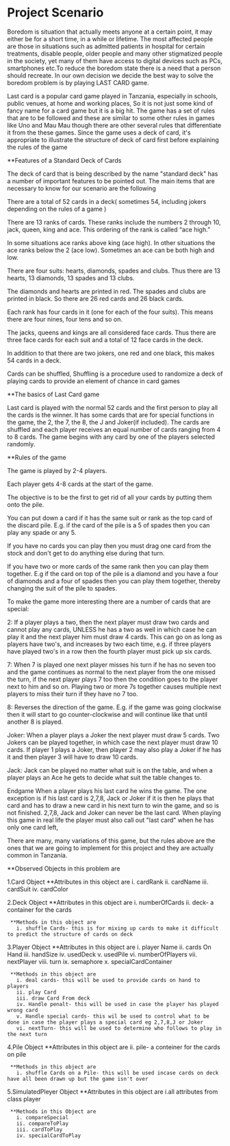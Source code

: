 # Project Scenario
Boredom is situation that actually meets anyone at a certain point, it may either be for a short time, in a while or lifetime. The most affected people are those in situations such as admitted patients in hospital for certain treatments, disable people, older people and many other stigmatized people in the society, yet many of them have access to digital devices such as PCs, smartphones etc.To reduce the boredom state there is a need that a person should recreate.
In our own decision we decide the best way to solve the boredom problem is by playing LAST CARD game.

Last card is a popular card game played in Tanzania, especially in schools, public venues, at home and working places, So it is not just some kind of fancy name for a card game but it is a big hit. The game has a set of rules that are to be followed and these are similar to some other rules in games like Uno and Mau Mau though there are other several rules that differentiate it from the these games. Since the game uses a deck of card, it's appropriate to illustrate the structure of deck of card first before explaining the rules of the game

**Features of a Standard Deck of Cards

The deck of card that is being described by the name "standard deck" has a number of important features to be pointed out. The main items that are necessary to know for our scenario are the following

There are a total of 52 cards in a deck( sometimes 54, including jokers depending on the rules of a game )

There are 13 ranks of cards. These ranks include the numbers 2 through 10, jack, queen, king and ace. This ordering of the rank is called “ace high.”

In some situations ace ranks above king (ace high). In other situations the ace ranks below the 2 (ace low). Sometimes an ace can be both high and low.

There are four suits: hearts, diamonds, spades and clubs. Thus there are 13 hearts, 13 diamonds, 13 spades and 13 clubs.

The diamonds and hearts are printed in red. The spades and clubs are printed in black. So there are 26 red cards and 26 black cards.

Each rank has four cards in it (one for each of the four suits). This means there are four nines, four tens and so on.

The jacks, queens and kings are all considered face cards. Thus there are three face cards for each suit and a total of 12 face cards in the deck.

In addition to that there are two jokers, one red and one black, this makes 54 cards in a deck.

Cards can be shuffled, Shuffling is a procedure used to randomize a deck of playing cards to provide an element of chance in card games

**The basics of Last Card game

Last card is played with the normal 52 cards and the first person to play all the cards is the winner. It has some cards that are for special functions in the game, the 2, the 7, the 8, the J and Joker(if included). The cards are shuffled and each player receives an equal number of cards ranging from 4 to 8 cards. The game begins with any card by one of the players selected randomly.

**Rules of the game

The game is played by 2-4 players.

Each player gets 4-8 cards at the start of the game.

The objective is to be the first to get rid of all your cards by putting them onto the pile.

You can put down a card if it has the same suit or rank as the top card of the discard pile. E.g. if the card of the pile is a 5 of spades then you can play any spade or any 5.

If you have no cards you can play then you must drag one card from the stock and don't get to do anything else during that turn.

If you have two or more cards of the same rank then you can play them together. E.g if the card on top of the pile is a diamond and you have a four of diamonds and a four of spades then you can play them together, thereby changing the suit of the pile to spades.

To make the game more interesting there are a number of cards that are special:

2: If a player plays a two, then the next player must draw two cards and cannot play any cards, UNLESS he has a two as well in which case he can play it and the next player him must draw 4 cards. This can go on as long as players have two's, and increases by two each time, e.g. if three players have played two's in a row then the fourth player must pick up six cards.

7: When 7 is played one next player misses his turn if he has no seven too and the game continues as normal to the next player from the one missed the turn, if the next player plays 7 too then the condition goes to the player next to him and so on. Playing two or more 7s together causes multiple next players to miss their turn if they have no 7 too.

8: Reverses the direction of the game. E.g. if the game was going clockwise then it will start to go counter-clockwise and will continue like that until another 8 is played.

Joker: When a player plays a Joker the next player must draw 5 cards. Two Jokers can be played together, in which case the next player must draw 10 cards. If player 1 plays a Joker, then player 2 may also play a Joker if he has it and then player 3 will have to draw 10 cards.

Jack: Jack can be played no matter what suit is on the table, and when a player plays an Ace he gets to decide what suit the table changes to.

Endgame When a player plays his last card he wins the game. The one exception is if his last card is 2,7,8, Jack or Joker if it is then he plays that card and has to draw a new card in his next turn to win the game, and so is not finished. 2,7,8, Jack and Joker can never be the last card. When playing this game in real life the player must also call out "last card" when he has only one card left,

There are many, many variations of this game, but the rules above are the ones that we are going to implement for this project and they are actually common in Tanzania.


**Observed Objects in this problem are 

1.Card Object
     **Attributes in this object are 
       i. cardRank
       ii. cardName
       iii. cardSuit
       iv. cardColor

2.Deck Object
     **Attributes in this object are 
       i. numberOfCards
       ii. deck- a container for the cards 
       
     **Methods in this object are
       i. shuffle Cards- this is for mixing up cards to make it difficult to predict the structure of cards on deck

3.Player Object
     **Attributes in this object are 
       i. player Name
       ii. cards On Hand
       iii. handSize
       iv. usedDeck
       v. usedPile
       vi. numberOfPlayers
       vii. nextPlayer
       viii. turn
       ix. semaphore
       x. specialCardContainer
       
     **Methods in this object are 
       i. deal cards- this will be used to provide cards on hand to players
       ii. play Card
       iii. draw Card From deck
       iv. Handle penalt- this will be used in case the player has played wrong card
       v. Handle special cards- this wil be used to control what to be done in case the player plays a special card eg 2,7,8,J or Joker
       vi. nextTurn- this will be used to determine who follows to play in the next turn
      
4.Pile Object
     **Attributes in this object are 
       ii. pile- a conteiner for the cards on pile

     **Methods in this object are 
       i. shuffle Cards on a Pile- this will be used incase cards on deck have all been drawn up but the game isn't over
       
5.SimulatedPleyer Object
     **Attributes in this object are
       i.all attributes from class player
       
     **Methods in this Object are
       i. compareSpecial
       ii. compareToPlay
       iii. cardToPlay
       iv. specialCardToPlay
